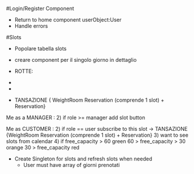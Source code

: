 #Login/Register Component
- Return to home component userObject:User
- Handle errors

#Slots
- Popolare tabella slots
- creare component per il singolo giorno in dettaglio
- ROTTE:

-
-
- TANSAZIONE { WeightRoom Reservation (comprende 1 slot) + Reservation}


Me as a MANAGER :
2) if role >= manager add slot button


Me as CUSTOMER :
2) if role == user subscribe to this slot
        -> TANSAZIONE {WeightRoom Reservation (comprende 1 slot) + Reservation}
3) want to see slots from calendar
4) if
        free_capacity > 60       green
        60 > free_capacity > 30  orange
        30 > free_capacity       red

- Create Singleton for slots and refresh slots when needed
  - User must have array of giorni prenotati

